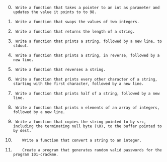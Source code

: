 0.		Write a function that takes a pointer to an int as parameter and updates the value it points to to 98.

1.		Write a function that swaps the values of two integers.

2.		Write a function that returns the length of a string.

3.		Write a function that prints a string, followed by a new line, to stdout.

4. 		Write a function that prints a string, in reverse, followed by a new line.

5. 		Write a function that reverses a string.

6. 		Write a function that prints every other character of a string, starting with the first character, followed by a new line.

7. 		Write a function that prints half of a string, followed by a new line.

8. 		Write a function that prints n elements of an array of integers, followed by a new line.

9. 		Write a function that copies the string pointed to by src, including the terminating null byte (\0), to the buffer pointed to by dest.

10. 		Write a function that convert a string to an integer.

11. 		Create a program that generates random valid passwords for the program 101-crackme.

 
